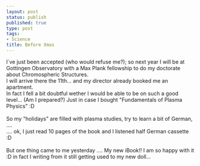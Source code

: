 ```yaml
--- 
layout: post
status: publish
published: true
type: post
tags: 
- Science
title: Before Xmas
---
```

I´ve just been accepted (who would refuse me?); so next year I will be at Gottingen Observatory with a Max Plank fellowship to do my doctorate about Chromospheric Structures.
<br />I will arrive there the 11th... and my director already booked me an apartment.
<br />In fact I fell a bit  doubtful wether I would be able to be on such a good level... (Am I prepared?) Just in case I bought "Fundamentals of Plasma Physics" :D
<br />
<br />So my "holidays" are filled with plasma studies, try to learn a bit of German, ....
<br />.... ok, I just read 10 pages of the book and I listened half German cassette :D
<br />
<br />But one thing came to me yesterday .... My new iBook!! I am so happy with it :D in fact I writing from it still getting used to my new doll...
<br />
<br />
